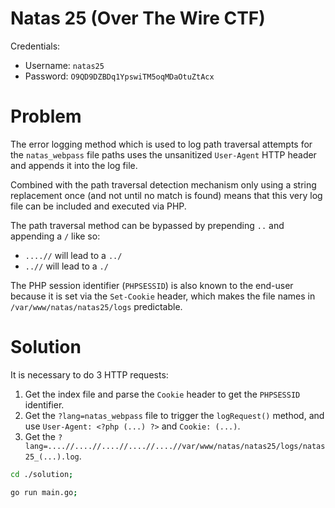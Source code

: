 
# Natas 25 (Over The Wire CTF)

Credentials:

- Username: `natas25`
- Password: `O9QD9DZBDq1YpswiTM5oqMDaOtuZtAcx`


# Problem

The error logging method which is used to log path traversal attempts for the `natas_webpass`
file paths uses the unsanitized `User-Agent` HTTP header and appends it into the log file.

Combined with the path traversal detection mechanism only using a string replacement once
(and not until no match is found) means that this very log file can be included and executed
via PHP.

The path traversal method can be bypassed by prepending `..` and appending a `/` like so:

- `....//` will lead to a `../`
- `..//` will lead to a `./`

The PHP session identifier (`PHPSESSID`) is also known to the end-user because it is set via
the `Set-Cookie` header, which makes the file names in `/var/www/natas/natas25/logs` predictable.


# Solution

It is necessary to do 3 HTTP requests:

1. Get the index file and parse the `Cookie` header to get the `PHPSESSID` identifier.
2. Get the `?lang=natas_webpass` file to trigger the `logRequest()` method, and use `User-Agent: <?php (...) ?>` and `Cookie: (...)`.
3. Get the `?lang=....//....//....//....//....//var/www/natas/natas25/logs/natas25_(...).log`.

```bash
cd ./solution;

go run main.go;
```

